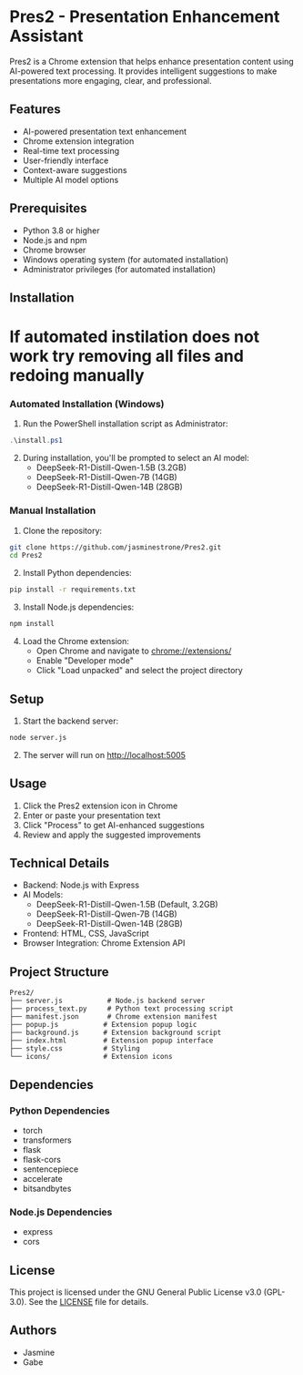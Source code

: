 # Pres2 - Presentation Enhancement Assistant

Pres2 is a Chrome extension that helps enhance presentation content using AI-powered text processing. It provides intelligent suggestions to make presentations more engaging, clear, and professional.

## Features

- AI-powered presentation text enhancement
- Chrome extension integration
- Real-time text processing
- User-friendly interface
- Context-aware suggestions
- Multiple AI model options

## Prerequisites

- Python 3.8 or higher
- Node.js and npm
- Chrome browser
- Windows operating system (for automated installation)
- Administrator privileges (for automated installation)

## Installation
# If automated instilation does not work try removing all files and redoing manually

### Automated Installation (Windows)

1. Run the PowerShell installation script as Administrator:
```powershell
.\install.ps1
```

2. During installation, you'll be prompted to select an AI model:
   - DeepSeek-R1-Distill-Qwen-1.5B (3.2GB)
   - DeepSeek-R1-Distill-Qwen-7B (14GB)
   - DeepSeek-R1-Distill-Qwen-14B (28GB)

### Manual Installation

1. Clone the repository:
```bash
git clone https://github.com/jasminestrone/Pres2.git
cd Pres2
```

2. Install Python dependencies:
```bash
pip install -r requirements.txt
```

3. Install Node.js dependencies:
```bash
npm install
```

4. Load the Chrome extension:
   - Open Chrome and navigate to [chrome://extensions/](chrome://extensions/)
   - Enable "Developer mode"
   - Click "Load unpacked" and select the project directory

## Setup

1. Start the backend server:
```bash
node server.js
```

2. The server will run on [http://localhost:5005](http://localhost:5005)

## Usage

1. Click the Pres2 extension icon in Chrome
2. Enter or paste your presentation text
3. Click "Process" to get AI-enhanced suggestions
4. Review and apply the suggested improvements

## Technical Details

- Backend: Node.js with Express
- AI Models:
  - DeepSeek-R1-Distill-Qwen-1.5B (Default, 3.2GB)
  - DeepSeek-R1-Distill-Qwen-7B (14GB)
  - DeepSeek-R1-Distill-Qwen-14B (28GB)
- Frontend: HTML, CSS, JavaScript
- Browser Integration: Chrome Extension API

## Project Structure

```
Pres2/
├── server.js           # Node.js backend server
├── process_text.py     # Python text processing script
├── manifest.json       # Chrome extension manifest
├── popup.js           # Extension popup logic
├── background.js      # Extension background script
├── index.html         # Extension popup interface
├── style.css          # Styling
└── icons/             # Extension icons
```

## Dependencies

### Python Dependencies
- torch
- transformers
- flask
- flask-cors
- sentencepiece
- accelerate
- bitsandbytes

### Node.js Dependencies
- express
- cors

## License

This project is licensed under the GNU General Public License v3.0 (GPL-3.0).
See the [LICENSE](LICENSE) file for details.

## Authors

- Jasmine
- Gabe